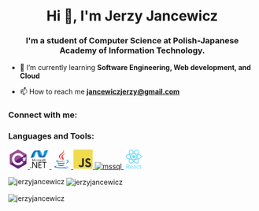<h1 align="center">Hi 👋, I'm Jerzy Jancewicz</h1>
<h3 align="center">I'm a student of Computer Science at Polish-Japanese Academy of Information Technology.</h3>

- 🌱 I’m currently learning **Software Engineering, Web development, and Cloud**

- 📫 How to reach me **jancewiczjerzy@gmail.com**

<h3 align="left">Connect with me:</h3>
<p align="left">
</p>

<h3 align="left">Languages and Tools:</h3>
<p align="left"> <a href="https://www.w3schools.com/cs/" target="_blank" rel="noreferrer"> <img src="https://raw.githubusercontent.com/devicons/devicon/master/icons/csharp/csharp-original.svg" alt="csharp" width="40" height="40"/> </a> <a href="https://dotnet.microsoft.com/" target="_blank" rel="noreferrer"> <img src="https://raw.githubusercontent.com/devicons/devicon/master/icons/dot-net/dot-net-original-wordmark.svg" alt="dotnet" width="40" height="40"/> </a> <a href="https://www.java.com" target="_blank" rel="noreferrer"> <img src="https://raw.githubusercontent.com/devicons/devicon/master/icons/java/java-original.svg" alt="java" width="40" height="40"/> </a> <a href="https://developer.mozilla.org/en-US/docs/Web/JavaScript" target="_blank" rel="noreferrer"> <img src="https://raw.githubusercontent.com/devicons/devicon/master/icons/javascript/javascript-original.svg" alt="javascript" width="40" height="40"/> </a> <a href="https://www.microsoft.com/en-us/sql-server" target="_blank" rel="noreferrer"> <img src="https://www.svgrepo.com/show/303229/microsoft-sql-server-logo.svg" alt="mssql" width="40" height="40"/> </a> <a href="https://reactjs.org/" target="_blank" rel="noreferrer"> <img src="https://raw.githubusercontent.com/devicons/devicon/master/icons/react/react-original-wordmark.svg" alt="react" width="40" height="40"/> </a> </p>

<p><img align="left" src="https://github-readme-stats.vercel.app/api/top-langs?username=jerzyjancewicz&show_icons=true&locale=en&layout=compact" alt="jerzyjancewicz" /></p>

<p>&nbsp;<img align="center" src="https://github-readme-stats.vercel.app/api?username=jerzyjancewicz&show_icons=true&locale=en" alt="jerzyjancewicz" /></p>

<p><img align="center" src="https://github-readme-streak-stats.herokuapp.com/?user=jerzyjancewicz&" alt="jerzyjancewicz" /></p>
